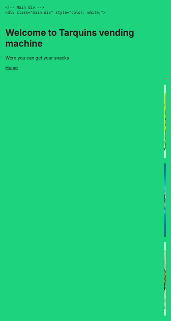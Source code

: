 <!DOCTYPE html>
<html lang="en">
    <link rel="shortcut icon" href="favicon.jpeg" type="image/x-icon"/>
    <title>Tarquins vending machine</title>
    <link rel="stylesheet" href="style side bar.css">
    <style>
html{
background-color: #1ed37e;
}
    </style>

    <!-- Main div -->
    <div class="main div" style="color: white;">
<h1>Welcome to Tarquins vending machine</h1>
<p>Were you can get your snacks<br></p>
    </div>
    <!-- Side navigation -->
<div class="sidenav">
    <a href="#">Home</a>
  </div>
  <div style="padding-left: 500px;" style="padding-bottom: 500px;">
    <p>
        <a href="Sour Raisins.html">
         <img src="Sour Raisins.jpeg">
        </a>
       </p>
    </div>
    <div style="padding-left: 500px;" style="padding-bottom: 500px;">
        <p>
            <a href="Le snack.html">
             <img width="230px" height="230px"  src="Le snack.jpeg">
            </a>
           </p>
        </div>
        <div style="padding-left: 500px;" style="padding-bottom: 500px;">
            <p>
                <a href="Chips.html">
                 <img width="230px" height="230px"  src="chips.jpeg">
                </a>
               </p>
            </div>
            <div style="padding-left: 500px;" style="padding-bottom: 500px;">
                <p>
                    <a href="chub a chub.html">
                     <img width="230px" height="230px"  src="chub a chub.jpeg">
                    </a>
                   </p>
                </div>
</html>
